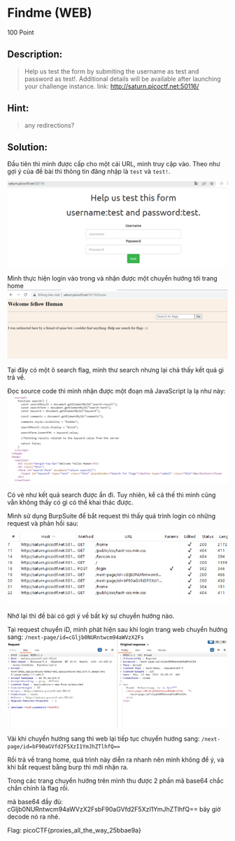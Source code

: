 
# Findme (WEB)
100 Point

## Description:
> Help us test the form by submiting the username as test and password as test!. Additional details will be available after launching your challenge instance.
> link: http://saturn.picoctf.net:50116/

## Hint:
> any redirections?

## Solution:

Đầu tiên thì mình được cấp cho một cái URL, mình truy cập vào. Theo như gợi ý của đề bài thì thông tin đăng nhập là `test` và `test!`.

![img](./image/1.png)

Mình thực hiện login vào trong và nhận được một chuyển hướng tới trang home
![img](./image/2.png)

Tại đây có một ô search flag, mình thư search nhưng lại chả thấy kết quả gì trả về.

Đọc source code thì mình nhận được một đoạn mã JavaScript lạ lạ như này:
![img](./image/3.png)

Có vẻ như kết quả search được ẩn đi. Tuy nhiên, kể cả thế thì mình cũng vẫn không thấy có gì có thể khai thác được.

Mình sử dụng BurpSuite để bắt request thì thấy quá trình login có những request và phản hồi sau:

![img](./image/4.png)

Nhớ lại thì đề bài có gợi ý về bất kỳ sự chuyển hướng nào.

Tại request chuyển iD, mình phát hiện sau khi login trang web chuyển hướng sang: `/next-page/id=cGljb0NURntwcm94aWVzX2Fs`
![img](./image/5.png)

Vài khi chuyển hướng sang thì web lại tiếp tục chuyển hướng sang: `/next-page/id=bF90aGVfd2F5XzI1YmJhZTlhfQ==`

Rồi trả về trang home, quá trình này diễn ra nhanh nên mình không để ý, và khi bắt request bằng burp thì mới nhận ra.

Trong các trang chuyển hướng trên mình thu được 2 phần mã base64 chắc chắn chính là flag rồi.

mã base64 đầy đủ: cGljb0NURntwcm94aWVzX2FsbF90aGVfd2F5XzI1YmJhZTlhfQ==  bây giờ decode nó ra nhé.

Flag: picoCTF{proxies_all_the_way_25bbae9a}




